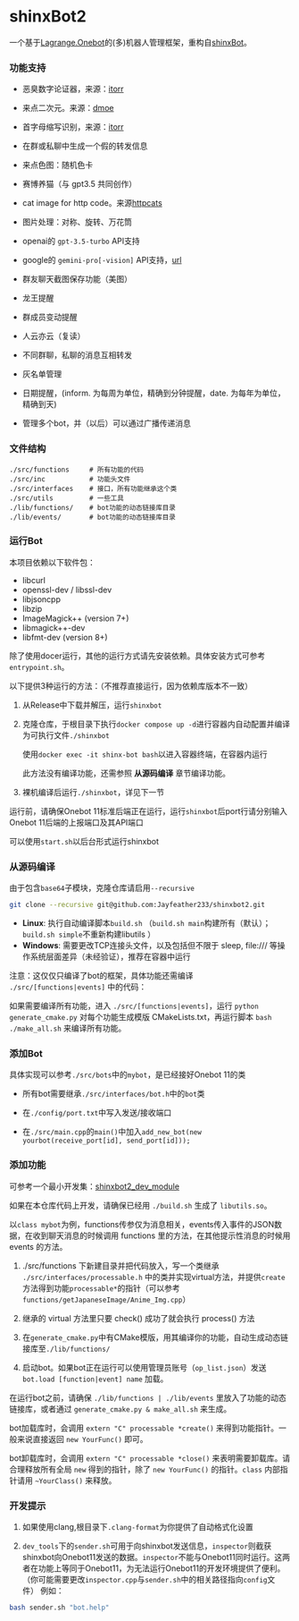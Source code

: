 # shinxBot2

一个基于[Lagrange.Onebot](https://github.com/LagrangeDev/Lagrange.Core)的(多)机器人管理框架，重构自[shinxBot](https://github.com/Jayfeather233/shinxBot)。

### 功能支持

- 恶臭数字论证器，来源：[itorr](https://github.com/itorr/homo)

- 来点二次元。来源：[dmoe](https://www.dmoe.cc)

- 首字母缩写识别，来源：[itorr](https://github.com/itorr/nbnhhsh)

- 在群或私聊中生成一个假的转发信息

- 来点色图：随机色卡

- 赛博养猫（与 gpt3.5 共同创作）

- cat image for http code。来源[httpcats](https://httpcats.com/)

- 图片处理：对称、旋转、万花筒

- openai的 `gpt-3.5-turbo` API支持

- google的 `gemini-pro[-vision]` API支持，[url](https://ai.google.dev/docs)

- 群友聊天截图保存功能（美图）

- 龙王提醒

- 群成员变动提醒

- 人云亦云（复读）

- 不同群聊，私聊的消息互相转发

- 灰名单管理

- 日期提醒，(inform. 为每周为单位，精确到分钟提醒，date. 为每年为单位，精确到天)

- 管理多个bot，并（以后）可以通过广播传递消息

### 文件结构

````
./src/functions		# 所有功能的代码
./src/inc			# 功能头文件
./src/interfaces	# 接口，所有功能继承这个类
./src/utils			# 一些工具
./lib/functions/	# bot功能的动态链接库目录
./lib/events/ 		# bot功能的动态链接库目录
````

### 运行Bot

本项目依赖以下软件包：

- libcurl
- openssl-dev / libssl-dev
- libjsoncpp
- libzip
- ImageMagick++ (version 7+)
- libmagick++-dev
- libfmt-dev (version 8+)

除了使用docer运行，其他的运行方式请先安装依赖。具体安装方式可参考`entrypoint.sh`。

以下提供3种运行的方法：（不推荐直接运行，因为依赖库版本不一致）

1. 从Release中下载并解压，运行`shinxbot`

2. 克隆仓库，于根目录下执行`docker compose up -d`进行容器内自动配置并编译为可执行文件`./shinxbot`

   使用`docker exec -it shinx-bot bash`以进入容器终端，在容器内运行
   
   此方法没有编译功能，还需参照 **从源码编译** 章节编译功能。

3. 裸机编译后运行`./shinxbot`，详见下一节

运行前，请确保Onebot 11标准后端正在运行，运行`shinxbot`后port行请分别输入Onebot 11后端的上报端口及其API端口

可以使用`start.sh`以后台形式运行shinxbot

### 从源码编译

由于包含`base64`子模块，克隆仓库请启用`--recursive`

```sh
git clone --recursive git@github.com:Jayfeather233/shinxbot2.git
```

- **Linux**: 执行自动编译脚本`build.sh` （`build.sh main`构建所有（默认）；`build.sh simple`不重新构建libutils ）
- **Windows**: 需要更改TCP连接头文件，以及包括但不限于 sleep, file:/// 等操作系统层面差异（未经验证），推荐在容器中运行

注意：这仅仅只编译了bot的框架，具体功能还需编译 `./src/[functions|events]` 中的代码：

如果需要编译所有功能，进入 `./src/[functions|events]`，运行 `python generate_cmake.py` 对每个功能生成模版 CMakeLists.txt，再运行脚本 `bash ./make_all.sh` 来编译所有功能。

### 添加Bot

具体实现可以参考`./src/bots`中的`mybot`，是已经接好Onebot 11的类

- 所有bot需要继承`./src/interfaces/bot.h`中的`bot`类

- 在`./config/port.txt`中写入发送/接收端口
- 在`./src/main.cpp`的`main()`中加入`add_new_bot(new yourbot(receive_port[id], send_port[id]));`

### 添加功能

可参考一个最小开发集：[shinxbot2_dev_module](https://github.com/Jayfeather233/shinxbot2_dev_module)

如果在本仓库代码上开发，请确保已经用 `./build.sh` 生成了 `libutils.so`。

以`class mybot`为例，functions传参仅为消息相关，events传入事件的JSON数据，在收到聊天消息的时候调用 functions 里的方法，在其他提示性消息的时候用 events 的方法。

1. ./src/functions 下新建目录并把代码放入，写一个类继承 `./src/interfaces/processable.h` 中的类并实现virtual方法，并提供`create`方法得到功能`processable*`的指针（可以参考`functions/getJapaneseImage/Anime_Img.cpp`）

2. 继承的 virtual 方法里只要 check() 成功了就会执行 process() 方法

3. 在`generate_cmake.py`中有CMake模版，用其编译你的功能，自动生成动态链接库至`./lib/functions/`

4. 启动bot。如果bot正在运行可以使用管理员账号（`op_list.json`）发送`bot.load [function|event] name` 加载。

在运行bot之前，请确保 `./lib/functions | ./lib/events` 里放入了功能的动态链接库，或者通过 `generate_cmake.py & make_all.sh` 来生成。

bot加载库时，会调用 `extern "C" processable *create()` 来得到功能指针。一般来说直接返回 `new YourFunc()` 即可。

bot卸载库时，会调用 `extern "C" processable *close()` 来表明需要卸载库。请合理释放所有全局 `new` 得到的指针，除了 `new YourFunc()` 的指针。`class` 内部指针请用 `~YourClass()` 来释放。

### 开发提示

1. 如果使用clang,根目录下`.clang-format`为你提供了自动格式化设置

2. `dev_tools`下的`sender.sh`可用于向shinxbot发送信息，`inspector`则截获shinxbot向Onebot11发送的数据。`inspector`不能与Onebot11同时运行。这两者在功能上等同于Onebot11，为无法运行Onebot11的开发环境提供了便利。（你可能需要更改`inspector.cpp`与`sender.sh`中的相关路径指向`config`文件）
   例如：

```bash
bash sender.sh "bot.help"
```
